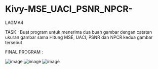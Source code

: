 # Kivy-MSE_UACI_PSNR_NPCR-
LAGMA4

TASK : 
Buat program untuk menerima dua buah gambar dengan catatan ukuran gambar sama
Hitung MSE, UACI, PSNR dan NPCR kedua gambar tersebut

FINAL PROGRAM :

![image](https://github.com/LittleMarmut23/Kivy-MSE_UACI_PSNR_NPCR/assets/146560745/2625e9d9-6272-4ee7-ad63-ed384fc52930)
![image](https://github.com/LittleMarmut23/Kivy-MSE_UACI_PSNR_NPCR/assets/146560745/60a156e2-1b96-47ed-b115-12a75e3c2e4e)
![image](https://github.com/LittleMarmut23/Kivy-MSE_UACI_PSNR_NPCR/assets/146560745/2ea319d5-b3fb-4681-97ef-96e0005b2267)
